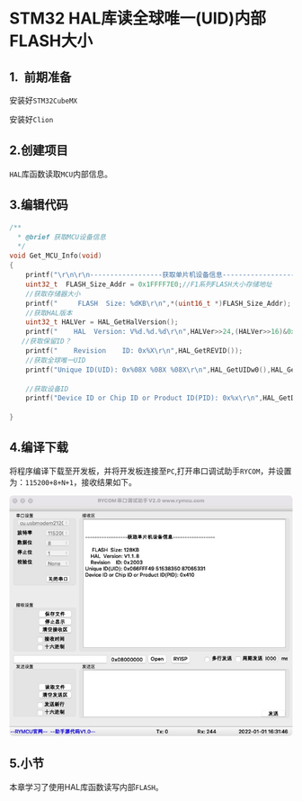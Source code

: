 # STM32 HAL库读全球唯一(UID)内部FLASH大小

## 1.  前期准备

安装好`STM32CubeMX`

安装好`Clion`

## 2.创建项目

`HAL`库函数读取`MCU`内部信息。

## 3.编辑代码

```c
/**
  * @brief 获取MCU设备信息
  */
void Get_MCU_Info(void)
{
    printf("\r\n\r\n------------------获取单片机设备信息------------------\r\n\r\n");
    uint32_t  FLASH_Size_Addr = 0x1FFFF7E0;//F1系列FLASH大小存储地址
    //获取存储器大小
    printf("     FLASH  Size: %dKB\r\n",*(uint16_t *)FLASH_Size_Addr);
    //获取HAL版本
    uint32_t HALVer = HAL_GetHalVersion();
    printf("    HAL  Version: V%d.%d.%d\r\n",HALVer>>24,(HALVer>>16)&0xFF,(HALVer>>8)&0xFF);
   //获取保留ID？
    printf("    Revision    ID: 0x%X\r\n",HAL_GetREVID());
    //获取全球唯一UID
    printf("Unique ID(UID): 0x%08X %08X %08X\r\n",HAL_GetUIDw0(),HAL_GetUIDw1(),HAL_GetUIDw2());

    //获取设备ID
    printf("Device ID or Chip ID or Product ID(PID): 0x%x\r\n",HAL_GetDEVID());

}
```

## 4.编译下载

将程序编译下载至开发板，并将开发板连接至`PC`,打开串口调试助手`RYCOM`，并设置为：`115200+8+N+1`，接收结果如下。

![](PIC/ID.jpg)

## 5.小节

本章学习了使用HAL库函数读写内部`FLASH`。

